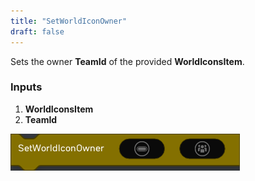 ```yaml
---
title: "SetWorldIconOwner"
draft: false
---
```

Sets the owner **TeamId** of the provided **WorldIconsItem**.
### Inputs
1. **WorldIconsItem**
2. **TeamId**

![SetWorldIconOwner](https://raw.githubusercontent.com/battlefield-portal-community/Image-CDN/main/portal_blocks/SetWorldIconOwner.png)